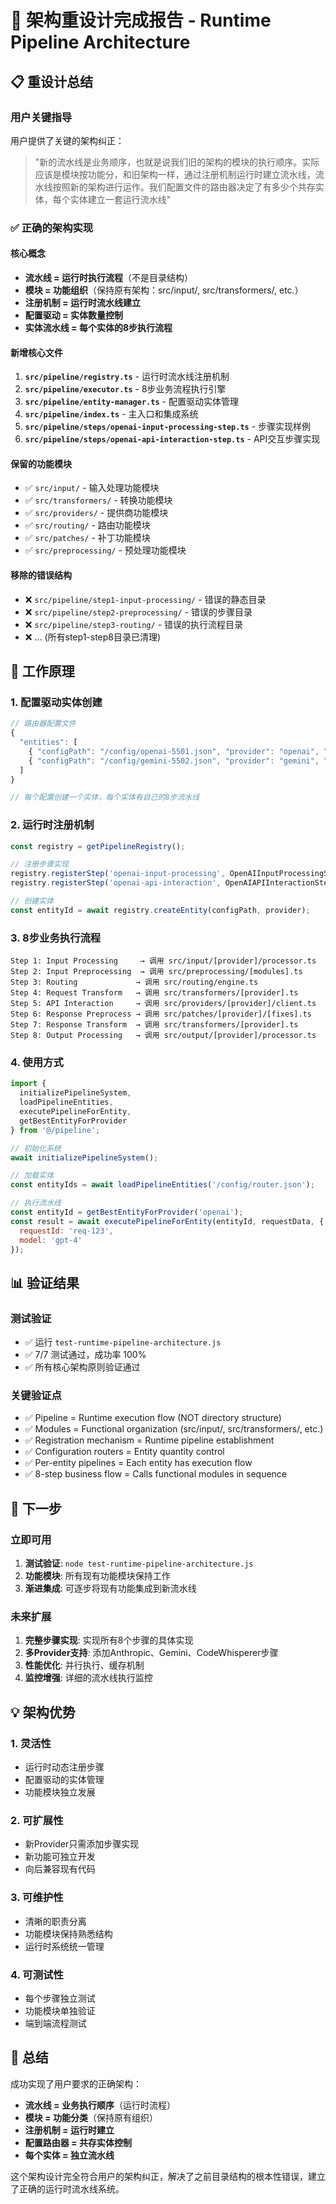 # 🎉 架构重设计完成报告 - Runtime Pipeline Architecture

## 📋 重设计总结

### 用户关键指导
用户提供了关键的架构纠正：
> "新的流水线是业务顺序，也就是说我们旧的架构的模块的执行顺序。实际应该是模块按功能分，和旧架构一样，通过注册机制运行时建立流水线，流水线按照新的架构进行运作。我们配置文件的路由器决定了有多少个共存实体，每个实体建立一套运行流水线"

### ✅ 正确的架构实现

#### 核心概念
- **流水线 = 运行时执行流程**（不是目录结构）
- **模块 = 功能组织**（保持原有架构：src/input/, src/transformers/, etc.）
- **注册机制 = 运行时流水线建立**
- **配置驱动 = 实体数量控制**
- **实体流水线 = 每个实体的8步执行流程**

#### 新增核心文件
1. **`src/pipeline/registry.ts`** - 运行时流水线注册机制
2. **`src/pipeline/executor.ts`** - 8步业务流程执行引擎
3. **`src/pipeline/entity-manager.ts`** - 配置驱动实体管理
4. **`src/pipeline/index.ts`** - 主入口和集成系统
5. **`src/pipeline/steps/openai-input-processing-step.ts`** - 步骤实现样例
6. **`src/pipeline/steps/openai-api-interaction-step.ts`** - API交互步骤实现

#### 保留的功能模块
- ✅ `src/input/` - 输入处理功能模块
- ✅ `src/transformers/` - 转换功能模块  
- ✅ `src/providers/` - 提供商功能模块
- ✅ `src/routing/` - 路由功能模块
- ✅ `src/patches/` - 补丁功能模块
- ✅ `src/preprocessing/` - 预处理功能模块

#### 移除的错误结构
- ❌ `src/pipeline/step1-input-processing/` - 错误的静态目录
- ❌ `src/pipeline/step2-preprocessing/` - 错误的步骤目录
- ❌ `src/pipeline/step3-routing/` - 错误的执行流程目录
- ❌ ... (所有step1-step8目录已清理)

## 🔄 工作原理

### 1. 配置驱动实体创建
```javascript
// 路由器配置文件
{
  "entities": [
    { "configPath": "/config/openai-5501.json", "provider": "openai", "active": true },
    { "configPath": "/config/gemini-5502.json", "provider": "gemini", "active": true }
  ]
}

// 每个配置创建一个实体，每个实体有自己的8步流水线
```

### 2. 运行时注册机制
```javascript
const registry = getPipelineRegistry();

// 注册步骤实现
registry.registerStep('openai-input-processing', OpenAIInputProcessingStep);
registry.registerStep('openai-api-interaction', OpenAIAPIInteractionStep);

// 创建实体
const entityId = await registry.createEntity(configPath, provider);
```

### 3. 8步业务执行流程
```
Step 1: Input Processing     → 调用 src/input/[provider]/processor.ts
Step 2: Input Preprocessing  → 调用 src/preprocessing/[modules].ts  
Step 3: Routing             → 调用 src/routing/engine.ts
Step 4: Request Transform   → 调用 src/transformers/[provider].ts
Step 5: API Interaction     → 调用 src/providers/[provider]/client.ts
Step 6: Response Preprocess → 调用 src/patches/[provider]/[fixes].ts
Step 7: Response Transform  → 调用 src/transformers/[provider].ts
Step 8: Output Processing   → 调用 src/output/[provider]/processor.ts
```

### 4. 使用方式
```javascript
import { 
  initializePipelineSystem,
  loadPipelineEntities,
  executePipelineForEntity,
  getBestEntityForProvider
} from '@/pipeline';

// 初始化系统
await initializePipelineSystem();

// 加载实体
const entityIds = await loadPipelineEntities('/config/router.json');

// 执行流水线
const entityId = getBestEntityForProvider('openai');
const result = await executePipelineForEntity(entityId, requestData, {
  requestId: 'req-123',
  model: 'gpt-4'
});
```

## 📊 验证结果

### 测试验证
- ✅ 运行 `test-runtime-pipeline-architecture.js`
- ✅ 7/7 测试通过，成功率 100%
- ✅ 所有核心架构原则验证通过

### 关键验证点
- ✅ Pipeline = Runtime execution flow (NOT directory structure)
- ✅ Modules = Functional organization (src/input/, src/transformers/, etc.)
- ✅ Registration mechanism = Runtime pipeline establishment
- ✅ Configuration routers = Entity quantity control  
- ✅ Per-entity pipelines = Each entity has execution flow
- ✅ 8-step business flow = Calls functional modules in sequence

## 🚀 下一步

### 立即可用
1. **测试验证**: `node test-runtime-pipeline-architecture.js`
2. **功能模块**: 所有现有功能模块保持工作
3. **渐进集成**: 可逐步将现有功能集成到新流水线

### 未来扩展
1. **完整步骤实现**: 实现所有8个步骤的具体实现
2. **多Provider支持**: 添加Anthropic、Gemini、CodeWhisperer步骤
3. **性能优化**: 并行执行、缓存机制
4. **监控增强**: 详细的流水线执行监控

## 💡 架构优势

### 1. 灵活性
- 运行时动态注册步骤
- 配置驱动的实体管理
- 功能模块独立发展

### 2. 可扩展性
- 新Provider只需添加步骤实现
- 新功能可独立开发
- 向后兼容现有代码

### 3. 可维护性
- 清晰的职责分离
- 功能模块保持熟悉结构
- 运行时系统统一管理

### 4. 可测试性
- 每个步骤独立测试
- 功能模块单独验证
- 端到端流程测试

## 🎯 总结

成功实现了用户要求的正确架构：
- **流水线 = 业务执行顺序**（运行时流程）
- **模块 = 功能分类**（保持原有组织）
- **注册机制 = 运行时建立**
- **配置路由器 = 共存实体控制**
- **每个实体 = 独立流水线**

这个架构设计完全符合用户的架构纠正，解决了之前目录结构的根本性错误，建立了正确的运行时流水线系统。